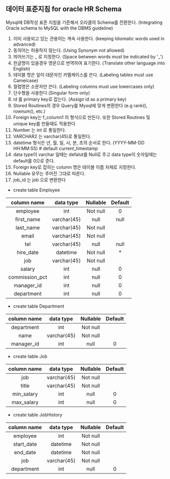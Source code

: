 ## 데이터 표준지침 for oracle HR Schema

Mysql에 DB작성 표준 지침을 기준해서 오라클의 Schema를 전환한다.
(Integrating Oracle schema to MySQL with the DBMS guideline)

1. 이미 사용되고 있는 관용어는 계속 사용한다. (keeping Idiomatic words used in advanced)
2. 동의어는 허용하지 않는다. (Using Synonym not allowed)
3. 띄어쓰기는 _ 로 지정한다. (Space between words must be indicated by '_')
4. 한글명이 있을경우 영문으로 번역하여 표기한다. (Translate other language into English)
5. 테이블 명은 앞이 대문자인 카멜케이스를 쓴다. (Labeling tables must use Camelcase)
6. 컬럼명은 소문자만 쓴다. (Labeling columns must use lowercases only)
7. 단수형을 사용한다 (Singular form only)
8. id 를 primary key로 잡는다. (Assign id as a primary key) 
9. Stored Routines의 경우 Query를 Mysql에 맞게 변환한다 (e.g rank(), rownum(), etc.)
10. Foreign key는 f_column1 의 형식으로 만든다. 또한 Stored Routines 및 unique key를 만들때도 적용한다
11. Number 는 int 로 통일한다.
12. VARCHAR2 는 varchar(45)로 통일한다.
13. datetime 형식은 년, 월, 일, 시, 분, 초의 순서로 한다. (YYYY-MM-DD HH:MM:SS) # default current_timestamp
14. data type이 varchar 일때는 defalut를 Null로 주고 data type이 숫자일때는 default를 0으로 준다.
15. Foreign key로 잡히는 column 명은 테이블 이름 자체로 지정한다.
16. Nullable 유무는 주어진 그대로 따른다.
17. job_id 는 job 으로 변환한다

- create table Employee

| column name  | data type  | Nullable | Default|
|:------------:|:----------:|:--------:|:------:|
|   employee   |    int     | Not null |   0    |
|  first_name  | varchar(45)|   null   |  null  |
|  last_name   | varchar(45)| Not null |        |
|    email     | varchar(45)| Not null |        |
|     tel      | varchar(45)|   null   |  null  |
|  hire_date   |   datetime | Not null |   *    |
|     job      | varchar(45)| Not null |        |
|    salary    |     int    |   null   |   0    |
|commission_pct|     int    |   null   |   0    |
|  manager_id  |     int    |   null   |   0    |
|  department  |     int    |   null   |   0    |

- create table Department

|   column name  | data type  | Nullable | Default|
|:--------------:|:----------:|:--------:|:------:|
|  department    |    int     | Not null |        |
|       name     | varchar(45)| Not null |        |
|  manager_id    |     int    |   null   |    0   |

- create table Job

|   column name  | data type  | Nullable | Default|
|:--------------:|:----------:|:--------:|:------:|
|      job       | varchar(45)| Not null |        |
|     title      | varchar(45)| Not null |        |
|   min_salary   |     int    |   null   |    0   |
|   max_salary   |     int    |   null   |    0   |


- create table JobHistory

|   column name | data type  | Nullable | Default|
|:-------------:|:----------:|:--------:|:------:|
|   employee    |     int    | Not null |        |
|   start_date  |  datetime  | Not null |        |
|    end_date   |   datetime | Not null |        |
|      job      | varchar(45)| Not null |        |
| department    |     int    |   null   |    0   |

